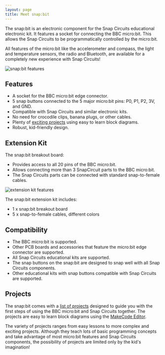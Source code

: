 ```yaml
---
layout: page
title: Meet snap:bit
---
```


The snap:bit is an electronic component for the Snap Circuits educational electronic kit. It features a socket for connecting the BBC micro:bit. This allows the Snap Circuits to be programmatically controlled by the micro:bit.

All features of the micro:bit like the accelerometer and compass, the light and temperature sensors, the radio and Bluetooth, are available for a completely new experience with Snap Circuits!

![snap:bit features](../assets/images/features.jpg)

Features
--------
- A socket for the BBC micro:bit edge connector.
- 5 snap buttons connected to the 5 major micro:bit pins: P0, P1, P2, 3V, and GND.
- Compatible with Snap Circuits and similar electronic kits.
- No need for crocodile clips, banana plugs, or other cables.
- Plenty of [exciting projects](projects) using easy to learn block diagrams.
- Robust, kid-friendly design.

Extension Kit
-------------
The snap:bit breakout board:
- Provides access to all 20 pins of the BBC micro:bit.
- Allows connecting more than 3 SnapCircuit parts to the BBC micro:bit.
- The Snap Circuits parts can be connected with standard snap-to-female cables.

![extension kit features](../assets/images/features-extension-kit.jpg)

The snap:bit extension kit includes:
- 1 x snap:bit breakout board
- 5 x snap-to-female cables, different colors


Compatibility
-------------
- The BBC micro:bit is supported.
- Other PCB boards and accessories that feature the micro:bit edge connector are supported.
- All Snap Circuits educational kits are supported.
- The snap buttons on the snap:bit are designed to snap well with all Snap Circuits components.
- Other educational kits with snap buttons compatible with Snap Circuits are supported.

Projects
--------
The snap:bit comes with a [list of projects](projects) designed to guide you with the first steps of using the BBC micro:bit and Snap Circuits together. The projects are easy to learn block diagrams using the [MakeCode Editor](https://makecode.microbit.org/).

The variety of projects ranges from easy lessons to more complex and exciting projects. Although they teach lots of basic programming concepts and take advantage of most micro:bit features and Snap Circuits components, the possibility of projects are limited only by the kid's imagination!